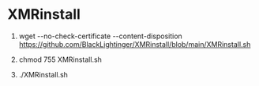 # XMRinstall

1) wget --no-check-certificate --content-disposition https://github.com/BlackLightinger/XMRinstall/blob/main/XMRinstall.sh

2) chmod 755 XMRinstall.sh

3) ./XMRinstall.sh
